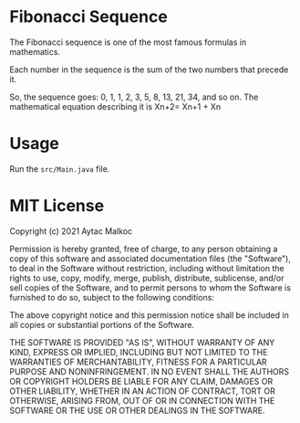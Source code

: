 # Fibonacci Sequence

The Fibonacci sequence is one of the most famous formulas in mathematics.

Each number in the sequence is the sum of the two numbers that precede it.

So, the sequence goes: 0, 1, 1, 2, 3, 5, 8, 13, 21, 34, and so on. The mathematical equation describing it is Xn+2= Xn+1 + Xn

# Usage

Run the `src/Main.java` file.

# MIT License

Copyright (c) 2021 Aytac Malkoc

Permission is hereby granted, free of charge, to any person obtaining a copy of this software and associated documentation files (the "Software"), to deal in the Software without restriction, including without limitation the rights to use, copy, modify, merge, publish, distribute, sublicense, and/or sell copies of the Software, and to permit persons to whom the Software is furnished to do so, subject to the following conditions:

The above copyright notice and this permission notice shall be included in all copies or substantial portions of the Software.

THE SOFTWARE IS PROVIDED "AS IS", WITHOUT WARRANTY OF ANY KIND, EXPRESS OR IMPLIED, INCLUDING BUT NOT LIMITED TO THE WARRANTIES OF MERCHANTABILITY, FITNESS FOR A PARTICULAR PURPOSE AND NONINFRINGEMENT. IN NO EVENT SHALL THE AUTHORS OR COPYRIGHT HOLDERS BE LIABLE FOR ANY CLAIM, DAMAGES OR OTHER LIABILITY, WHETHER IN AN ACTION OF CONTRACT, TORT OR OTHERWISE, ARISING FROM, OUT OF OR IN CONNECTION WITH THE SOFTWARE OR THE USE OR OTHER DEALINGS IN THE SOFTWARE.